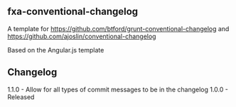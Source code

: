 ## fxa-conventional-changelog

A template for https://github.com/btford/grunt-conventional-changelog and https://github.com/ajoslin/conventional-changelog

Based on the Angular.js template

## Changelog

1.1.0 - Allow for all types of commit messages to be in the changelog
1.0.0 - Released
